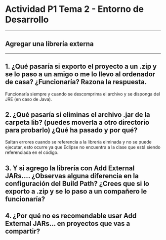 # Actividad P1 Tema 2 - Entorno de Desarrollo
---
## Agregar una librería externa
---
## 1. ¿Qué pasaría si exporto el proyecto a un .zip y se lo paso a un amigo o me lo llevo al ordenador de casa? ¿Funcionaría? Razona la respuesta.
Funcionaría siempre y cuando se descomprima el archivo y se disponga del JRE (en caso de Java).

## 2. ¿Qué pasaría si eliminas el archivo .jar de la carpeta lib? (puedes moverla a otro directorio para probarlo) ¿Qué ha pasado y por qué?
Saltan errores cuando se referencia a la librería elminada y no se puede ejecutar, esto ocurre ya que Eclipse no encuentra a la clase que está siendo referenciada en el código.

## 3. Y si agrego la librería con Add External JARs.... ¿Observas alguna diferencia en la configuración del Build Path? ¿Crees que si lo exporto a .zip y se lo paso a un compañero le funcionaría?

## 4. ¿Por qué no es recomendable usar Add External JARs… en proyectos que vas a compartir?
